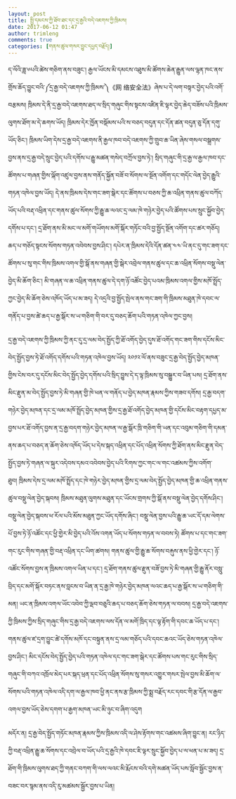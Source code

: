 ```yaml
---
layout: post
title: སྤྱི་དམངས་ཀྱི་ཐོབ་ཐང་དང་དྲ་རྒྱའི་བདེ་འཇགས་ཀྱི་ཁྲིམས།
date: 2017-06-12 01:47
author: trimleng
comments: true
categories: [གནས་ཚུལ་གསར་བྱུང་དཔྱད་བརྗོད།]
---
```

<span style="font-weight: 400;">ད་ལོའི་ཟླ་༦པའི་ཚེས་གཅིག་ནས་བཟུང་། རྒྱལ་ཡོངས་མི་དམངས་འཐུས་མི་ཚོགས་ཆེན་རྒྱུན་ལས་ལྷན་ཁང་ནས་གྲོས་ཆོད་བྱུང་བའི་༼དྲ་རྒྱ་བདེ་འཇགས་ཀྱི་ཁྲིམས་༽《</span><span style="font-weight: 400;">网 络安全法》</span><span style="font-weight: 400;">ཞེས་པ་དེ་ལག་བསྟར་བྱེད་པའི་འགོ་བརྩམས། ཁྲིམས་དེ་ནི་དྲ་རྒྱ་བདེ་འཇགས་ཐད་ལ་སྲིད་གཞུང་གིས་སྟངས་འཛིན་ཇི་ལྟར་བྱེད་ཆེད་བཟོས་པའི་ཁྲིམས་ལུགས་ཐོག་མ་དེ་ཆགས་ཡོད། </span><!--more--><span style="font-weight: 400;">ཁྲིམས་དེར་ཁྱོན་བསྡོམས་པའི་ས་བཅད་བདུན་དང་དོན་ཚན་བདུན་ཅུ་དོན་དགུ་ཡོད་ཅིང་། ཁྲིམས་ཡིག་དེས་དྲ་རྒྱ་བདེ་འཇགས་ནི་རྒྱལ་ཁབ་བདེ་འཇགས་ཀྱི་གྲུབ་ཆ་ཡིན་ཞེས་གསལ་བསྒྲགས་བྱས་ནས་དྲ་རྒྱ་བདེ་སྲུང་བྱེད་པའི་དགོས་པ་རྒྱུ་མཚན་གསེད་བཀྲོལ་བྱས་ཏེ་། སྲིད་གཞུང་གི་དྲ་རྒྱ་ལ་རྒྱལ་ཁབ་དང་ཚོགས་པ་གཞན་གྱིས་ལྐོག་འཛུལ་བྱས་ནས་གནོད་སྐྱོན་བཟོ་བ་སོགས་ལ་སྔོན་འགོག་དང་གདོང་ལེན་བྱེད་རྒྱུའི་གཏན་འཁེལ་བྱས་ཡོད། </span><span style="font-weight: 400;">དེ་ནས་ཁྲིམས་དེས་གང་ཟག་སྒེར་དང་ཚོགས་པ་བཅས་ཀྱི་ཆ་འཕྲིན་གནས་ཚུལ་བཀོད་ཡོད་པའི་བརྡ་འཕྲིན་དང་གནས་ཚུལ་སོགས་ཀྱི་རྒྱུ་ཆ་ལའང་དྲ་ལམ་ཁེ་གཉེར་བྱེད་པའི་ཚོགས་པས་སྲུང་སྐྱོབ་བྱེད་དགོས་པ་དང་། དྲ་ཐོག་ནས་མི་མང་ལ་མགོ་གཡོགས་མགོ་སྐོར་གཏོང་བའི་བྱ་སྤྱོད་སྔོན་འགོག་དང་ཚར་གཅོད། ཆད་པ་གཅོད་སྟངས་སོགས་གཏན་འབེབས་བྱས་ཤིང་། དཔེར་ན་ཁྲིམས་དེའི་དོན་ཚན་༤༤་ཡི་ནང་དུ་གང་ཟག་དང་ཚོགས་པ་སུ་གང་གིས་ཁྲིམས་འགལ་གྱི་སྒོ་ནས་གཞན་གྱི་སྒེར་འབྲེལ་གནས་ཚུལ་དང་ཆ་འཕྲིན་སོགས་བསྡུ་ལེན་བྱེད་མི་ཆོག་ཅིང་། མི་གཞན་ལ་ཆ་འཕྲིན་གནས་ཚུལ་དེ་དག་ཉོ་འཚོང་བྱེད་པའམ་ཁྲིམས་འགལ་གྱིས་མཁོ་སྤྲོད་ཀྱང་བྱེད་མི་ཆོག་ཅེས་འཁོད་ཡོད་པ་མ་ཟད། དེ་འདྲའི་བྱ་སྤྱོད་སྤེལ་ནས་གང་ཟག་གི་ཁྲིམས་མཐུན་ཁེ་དབང་ལ་གནོད་པ་བྱས་ཚེ་ཆད་པ་རྒྱ་སྒོར་ས་ཡ་གཅིག་གི་བར་དུ་བཅད་ཆོག་པའི་གཏན་འཁེལ་ཀྱང་བྱས། </span>

<span style="font-weight: 400;">དྲ་རྒྱ་བདེ་འཇགས་ཀྱི་ཁྲིམས་ཀྱི་ནང་དུ་དྲ་ལམ་བེད་སྤྱོད་ཀྱི་ཐོ་འགོད་བྱེད་དུས་ཐོ་འགོད་གང་ཟག་གིས་དངོས་མིང་བེད་སྤྱོད་བྱས་ཏེ་ཐོ་འགོད་དགོས་པའི་གཏན་འཁེལ་བྱས་ཡོད། ༢༠༡༢་ལོ་ནས་བཟུང་དྲ་རྒྱ་བེད་སྤྱོད་བྱེད་མཁན་གྱིས་ངེས་བར་དུ་དངོས་མིང་བེད་སྤྱོད་བྱེད་དགོས་པའི་སྲིད་བྱུས་དེ་ད་ལྟ་ཁྲིམས་སུ་བསྒྱུར་བ་ཡིན་པས། དྲ་ཐོག་ནས་མིང་རྫུན་མ་བེད་སྤྱོད་བྱས་ཏེ་མི་གཞན་གྱི་ཁེ་ཕན་ལ་གནོད་པ་བྱེད་མཁན་རྣམས་ཀྱིས་གཟབ་དགོས། དྲ་རྒྱ་བདག་གཉེར་བྱེད་མཁན་དང་དྲ་ལམ་མཁོ་སྤྲོད་བྱེད་མཁན་གྱིས་དྲ་རྒྱ་ཐོ་འགོད་བྱེད་མཁན་གྱི་དངོས་མིང་བརྟག་དཔྱད་མ་བྱས་པར་ཐོ་འགོད་བྱས་ན་དྲ་རྒྱ་བདག་གཉེར་བྱེད་མཁན་ལ་རྒྱ་སྒོར་ཁྲི་གཅིག་གི་ཡན་དང་འབུམ་གཅིག་གི་དམན་ནས་ཆད་པ་བཅད་ན་ཆོག་ཅེས་འཁོད་ཡོད་པ་དེས་སྐད་འཕྲིན་དང་པོད་འཕྲིན་སོགས་ཀྱི་ཐོག་ནས་མིང་རྫུན་བེད་སྤྱོད་བྱས་ཏེ་གཞན་ལ་སྐུར་འདེབས་དམའ་འབེབས་བྱེད་པའི་རིགས་ཀྱང་གང་ལ་གང་འཚམས་ཀྱིས་འགོག་ཐུབ། </span><span style="font-weight: 400;">ཁྲིམས་དེས་དྲ་ལམ་མཁོ་སྤྲོད་དང་ཁེ་གཉེར་བྱེད་མཁན་གྱིས་དྲ་ལམ་བེད་སྤྱོད་བྱེད་མཁན་གྱི་ཆ་འཕྲིན་གནས་ཚུལ་བསྡུ་ལེན་བྱེད་སྐབས། ཁྲིམས་མཐུན་ལུགས་མཐུན་དང་ཡོངས་གྲགས་ཀྱི་སྒོ་ནས་བསྡུ་ལེན་བྱེད་དགོས་ཤིང་། བསྡུ་ལེན་བྱེད་སྐབས་ཕ་རོལ་པའི་མོས་མཐུན་ཀྱང་ཡོད་དགོས་ཞིང་། བསྡུ་ལེན་བྱས་པའི་རྒྱུ་ཆ་ཡང་དོ་དམ་ལེགས་པོ་བྱས་ཏེ་ཉོ་འཚོང་དང་ཕྱི་གྱེར་མི་བྱེད་པའི་འོས་འགན་ཡོད་པ་སོགས་གཏན་ལ་བབས་ཏེ། ཚོགས་པ་དང་གང་ཟག་གང་རུང་གིས་གཞན་གྱི་བརྡ་འཕྲིན་དང་ཡིག་ཚགས། གནས་ཚུལ་གྱི་རྒྱུ་ཆ་སོགས་བརྐུས་ནས་ཕྱི་གྱེར་དང་། ཉོ་འཚོང་སོགས་བྱས་ན་ཁྲིམས་འགལ་ཡིན་པ་དང་། དྲ་ཐོག་གནས་ཚུལ་རྫུན་བཟོ་བྱས་ཏེ་མི་གཞན་གྱི་རྒྱུ་ནོར་བསླུ་བྲིད་དང་མགོ་སྐོར་བཏང་ནས་བླངས་བ་ཡིན་ན་དྲ་རྒྱ་ཁེ་གཉེར་བྱེད་མཁན་ལའང་ཆད་པ་རྒྱ་སྒོར་ས་ཡ་གཅིག་གི་མན། ཡང་ན་ཁྲིམས་འགལ་ཡོང་འབེབ་ཀྱི་ལྡབ་བཅུའི་ཆད་པ་བཅད་ཆོག་ཅེས་གཏན་ལ་བབས། </span><span style="font-weight: 400;">དྲ་རྒྱ་བདེ་འཇགས་ཀྱི་ཁྲིམས་ཀྱིས་སྲིད་གཞུང་གིས་དྲ་རྒྱ་བདེ་འཇགས་ལས་དོན་ལ་མགོ་ཁྲིད་དང་ལྟ་རྟོག་གི་དབང་ཆ་ཡོད་པ་དང་། གནས་ཚུལ་ཛ་དྲག་བྱུང་ཚེ་དགོས་མཁོ་དང་བསྟུན་ནས་དྲ་ལམ་གཅོད་པའི་དབང་ཆའང་ཡོད་ཅེས་གཏན་འཁེལ་བྱས་ཤིང་། མིང་དངོས་བེད་སྤྱོད་བྱེད་པའི་གཏན་འཁེལ་དང་གང་ཟག་སྒེར་དང་ཚོགས་པས་གང་རུང་གིས་སྲིད་གཞུང་གི་བཀའ་འཁྲོལ་མེད་པར་སྐད་ཕྲན་དང་པོད་འཕྲིན་སོགས་སུ་གསར་འགྱུར་གསར་སྤེལ་བྱས་མི་ཆོག་ལ་སོགས་པའི་གཏན་འཁེལ་འདི་དག་ལ་རྒྱལ་ཁབ་ཕྱི་ནང་ནས་རྩ་ཁྲིམས་ཀྱི་སྨྲ་བརྗོད་རང་དབང་གི་རྩ་དོན་ལ་རྒྱབ་འགལ་བྱས་ཡོད་ཅེས་དགག་པ་རྒྱག་མཁན་ཡང་མི་ཉུང་བ་ཞིག་འདུག</span>

<span style="font-weight: 400;">མདོར་ན། དྲ་རྒྱ་བེད་སྤྱོད་གཏོང་མཁན་རྣམས་ཀྱིས་ཁྲིམས་འདི་ལ་ཤེས་རྟོགས་གང་འཚམས་ཞིག་བྱུང་ན། རང་ཉིད་ཀྱི་བརྡ་འཕྲིན་རྒྱུ་ཆ་སོགས་དང་འབྲེལ་བ་ཡོད་པའི་དྲ་རྒྱའི་ཁེ་དབང་ཇི་ལྟར་སྲུང་སྐྱོབ་བྱེད་པ་ལ་ཕན་པ་མ་ཟད། དྲ་ཐོག་གི་ཁྲིམས་ལུགས་ཐད་ཀྱི་གནང་བཀག་གི་ལས་ལའང་མི་རྨོངས་བའི་དགེ་མཚན་ཡོད་པས་སློབ་སྦྱོང་བྱས་ན་བཟང་བར་སྙམ་ནས་འདི་རུ་མཚམས་སྦྱོར་བྱས་པ་ཡིན།</span>

&nbsp;

&nbsp;

&nbsp;
